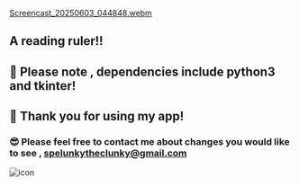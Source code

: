 
[Screencast_20250603_044848.webm](https://github.com/user-attachments/assets/ced13f37-dcf9-447d-b944-b113486859ea)

## A reading ruler!! 

## 📝 Please note , dependencies include python3 and tkinter! 

## 🤩 Thank you for using my app! 

###  😎 Please feel free to contact me about changes you would like to see , spelunkytheclunky@gmail.com 

![icon](https://github.com/user-attachments/assets/104c7b0b-c47e-43d3-ae54-5cc17070a721)
